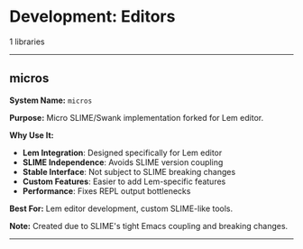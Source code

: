 # Development: Editors

1 libraries

---

## micros

**System Name:** `micros`

**Purpose:** Micro SLIME/Swank implementation forked for Lem editor.

**Why Use It:**
- **Lem Integration**: Designed specifically for Lem editor
- **SLIME Independence**: Avoids SLIME version coupling
- **Stable Interface**: Not subject to SLIME breaking changes
- **Custom Features**: Easier to add Lem-specific features
- **Performance**: Fixes REPL output bottlenecks

**Best For:** Lem editor development, custom SLIME-like tools.

**Note:** Created due to SLIME's tight Emacs coupling and breaking changes.

---


